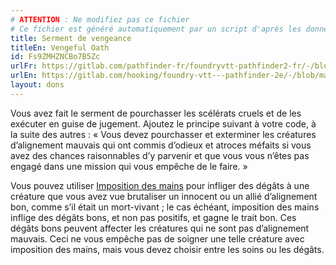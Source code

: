 ```yaml
---
# ATTENTION : Ne modifiez pas ce fichier
# Ce fichier est généré automatiquement par un script d'après les données du module Foundry VTT officiel et de sa traduction
title: Serment de vengeance
titleEn: Vengeful Oath
id: Fs9ZMHZNCBo7B5Zc
urlFr: https://gitlab.com/pathfinder-fr/foundryvtt-pathfinder2-fr/-/blob/master/data/feats/Fs9ZMHZNCBo7B5Zc.htm
urlEn: https://gitlab.com/hooking/foundry-vtt---pathfinder-2e/-/blob/master/packs/data/feats.db/vengeful-oath.json
layout: dons
---
```

Vous avez fait le serment de pourchasser les scélérats cruels et de les exécuter en guise de jugement. Ajoutez le principe suivant à votre code, à la suite des autres : « Vous devez pourchasser et exterminer les créatures d’alignement mauvais qui ont commis d’odieux et atroces méfaits si vous avez des chances raisonnables d’y parvenir et que vous vous n’êtes pas engagé dans une mission qui vous empêche de le faire. »

Vous pouvez utiliser [Imposition des mains](../sorts/imposition-des-mains.html) pour infliger des dégâts à une créature que vous avez vue brutaliser un innocent ou un allié d’alignement bon, comme s’il était un mort-vivant ; le cas échéant, imposition des mains inflige des dégâts bons, et non pas positifs, et gagne le trait bon. Ces dégâts bons peuvent affecter les créatures qui ne sont pas d’alignement mauvais. Ceci ne vous empêche pas de soigner une telle créature avec imposition des mains, mais vous devez choisir entre les soins ou les dégâts.
